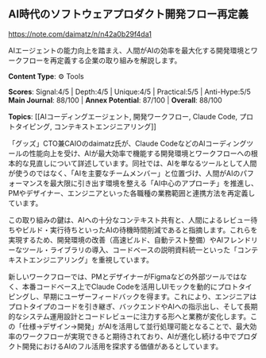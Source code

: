 ## AI時代のソフトウェアプロダクト開発フロー再定義

https://note.com/daimatz/n/n42a0b29f4da1

AIエージェントの能力向上を踏まえ、人間がAIの効率を最大化する開発環境とワークフローを再定義する企業の取り組みを解説します。

**Content Type**: ⚙️ Tools

**Scores**: Signal:4/5 | Depth:4/5 | Unique:4/5 | Practical:5/5 | Anti-Hype:5/5
**Main Journal**: 88/100 | **Annex Potential**: 87/100 | **Overall**: 88/100

**Topics**: [[AIコーディングエージェント, 開発ワークフロー, Claude Code, プロトタイピング, コンテキストエンジニアリング]]

「グッズ」CTO兼CAIOのdaimatz氏が、Claude CodeなどのAIコーディングツールの性能向上を受け、AIが最大効率で機能する開発環境とワークフローへの根本的な見直しについて詳述しています。同社では、AIを単なるツールとして人間が使うのではなく、「AIを主要なチームメンバー」と位置づけ、人間がAIのパフォーマンスを最大限に引き出す環境を整える「AI中心のアプローチ」を推進し、PMやデザイナー、エンジニアといった各職種の業務範囲と連携方法を再定義しています。

この取り組みの鍵は、AIへの十分なコンテキスト共有と、人間によるレビュー待ちやビルド・実行待ちといったAIの待機時間削減であると指摘します。これらを実現するため、開発環境の改善（高速ビルド、自動テスト整備）やAIフレンドリーなツール・ライブラリの導入、コードベースの説明資料統一といった「コンテキストエンジニアリング」を重視しています。

新しいワークフローでは、PMとデザイナーがFigmaなどの外部ツールではなく、本番コードベース上でClaude Codeを活用しUIモックを動的にプロトタイピングし、早期にユーザーフィードバックを得ます。これにより、エンジニアはプロトタイプのコードを引き継ぎ、バックエンドやAIへの指示出し、そして長期的なシステム運用設計とコードレビューに注力する形へと業務が変化します。この「仕様→デザイン→開発」がAIを活用して並行処理可能となることで、最大効率のワークフローが実現できると期待されており、AIが進化し続ける中でプロダクト開発におけるAIのフル活用を探求する価値があるとしています。